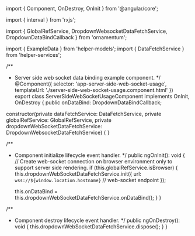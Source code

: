import { Component, OnDestroy, OnInit } from '@angular/core';

import { interval } from 'rxjs';

import {
  GlobalRefService,
  DropdownWebsocketDataFetchService,
  DropdownDataBindCallback
} from 'ornamentum';

import { ExampleData } from 'helper-models';
import { DataFetchService } from 'helper-services';

/**
 * Server side web socket data binding example component.
 */
@Component({
  selector: 'app-server-side-web-socket-usage',
  templateUrl: './server-side-web-socket-usage.component.html'
})
export class ServerSideWebSocketUsageComponent implements OnInit, OnDestroy {
  public onDataBind: DropdownDataBindCallback;

  constructor(private dataFetchService: DataFetchService,
              private globalRefService: GlobalRefService,
              private dropdownWebSocketDataFetchService: DropdownWebsocketDataFetchService<ExampleData>) {
  }

  /**
   * Component initialize lifecycle event handler.
   */
  public ngOnInit(): void {
    // Create web-socket connection on browser environment only to support server side rendering.
    if (this.globalRefService.isBrowser) {
      this.dropdownWebSocketDataFetchService.init({
        url: `wss://${window.location.hostname}` // web-socket endpoint
      });

      this.onDataBind = this.dropdownWebSocketDataFetchService.onDataBind();
    }
  }

  /**
   * Component destroy lifecycle event handler.
   */
  public ngOnDestroy(): void {
    this.dropdownWebSocketDataFetchService.dispose();
  }
}
